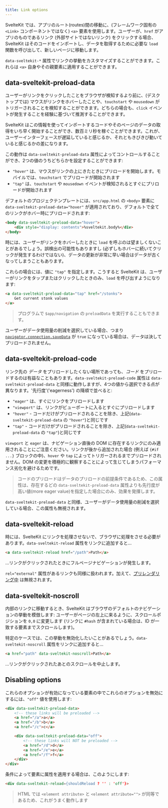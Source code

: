 ```yaml
---
title: Link options
---
```


SvelteKit では、アプリのルート(routes)間の移動に、(フレームワーク固有の `<Link>` コンポーネントではなく) `<a>` 要素を使用します。ユーザーが、`href` がアプリのものであるリンク (外部サイトではないリンク) をクリックする場合、SvelteKit はそのコードをインポートし、データを取得するために必要な `load` 関数を呼び出して、新しいページに移動します。

`data-sveltekit-*` 属性でリンクの挙動をカスタマイズすることができます。これらは `<a>` 自身やその親要素に適用することができます。

## data-sveltekit-preload-data

ユーザーがリンクをクリックしたことをブラウザが検知するより前に、(デスクトップでは) マウスがリンクをホバーしたことや、`touchstart` や `mousedown` がトリガーされることを検知することができます。どちらの場合も、`click` イベントが発生することを経験に基づいて推測することができます。

SvelteKit はこの情報を使ってインポートするコードやそのページのデータの取得をいち早く開始することができ、数百ミリ秒を稼ぐことができます。これが、ユーザーインターフェースが遅延していると感じるか、それともきびきび動いていると感じるかの差になります。

この動作は `data-sveltekit-preload-data` 属性によってコントロールすることができ、2つの値のうちどちらかを設定することができます:

- `"hover"` は、マウスがリンクの上にきたときにプリロードを開始します。モバイルでは、`touchstart` でプリロードが開始されます
- `"tap"` は、`touchstart` や `mousedown` イベントが検知されるとすぐにプリロードが開始されます

デフォルトのプロジェクテンプレートには、`src/app.html` の `<body>` 要素に `data-sveltekit-preload-data="hover"` が適用されており、デフォルトで全てのリンクがホバー時にプリロードされます:

```html
<body data-sveltekit-preload-data="hover">
	<div style="display: contents">%sveltekit.body%</div>
</body>
```

時には、ユーザーがリンクをホバーしたときに `load` を呼ぶのは望ましくないことがあるでしょう。誤検出の可能性もありますし (必ずしもホバーに続いてクリックが発生するわけではない)、データの更新が非常に早い場合はデータが古くなってしまうこともあります。

これらの場合には、値に `"tap"` を指定します。こうすると SvelteKit は、ユーザーがリンクをタップまたはクリックしたときのみ、`load` を呼び出すようになります:

```html
<a data-sveltekit-preload-data="tap" href="/stonks">
	Get current stonk values
</a>
```

> プログラムで `$app/navigation` の `preloadData` を実行することもできます。

ユーザーがデータ使用量の削減を選択している場合、つまり [`navigator.connection.saveData`](https://developer.mozilla.org/ja/docs/Web/API/NetworkInformation/saveData) が `true` になっている場合は、データは決してプリロードされません。

## data-sveltekit-preload-code

リンク先の _データ_ をプリロードしたくない場所であっても、_コード_ をプリロードするのは有益なこともあります。`data-sveltekit-preload-code` 属性は `data-sveltekit-preload-data` と同様に動作しますが、4つの値から選択できる点が異なります。'先行度'('eagerness') の降順で並べると:

- `"eager"` は、すぐにリンクをプリロードします
- `"viewport"` は、リンクがビューポートに入るとすぐにプリロードします
- `"hover"` - コードだけがプリロードされることを除き、上記(`data-sveltekit-preload-data` の `"hover"`)と同じです
- `"tap"` - コードだけがプリロードされることを除き、上記(`data-sveltekit-preload-data` の `"tap"`)と同じです

`viewport` と `eager` は、ナビゲーション直後の DOM に存在するリンクにのみ適用されることにご注意ください。リンクが後から追加された場合 (例えば `{#if ...}` ブロックの中)、`hover` や `tap` によってトリガーされるまでプリロードされません。DOM の変更を積極的に観察することによって生じてしまうパフォーマンス劣化を避けるためです。

> コードのプリロードはデータのプリロードの前提条件であるため、この属性は、存在するどの `data-sveltekit-preload-data` 属性よりも先行度が高い値(more eager value)を指定した場合にのみ、効果を発揮します。

`data-sveltekit-preload-data` と同様、ユーザーがデータ使用量の削減を選択している場合、この属性も無視されます。

## data-sveltekit-reload

時には、SvelteKit にリンクを処理させないで、ブラウザに処理をさせる必要があります。`data-sveltekit-reload` 属性をリンクに追加すると…

```html
<a data-sveltekit-reload href="/path">Path</a>
```

…リンクがクリックされたときにフルページナビゲーションが発生します。

`rel="external"` 属性があるリンクも同様に扱われます。加えて、[プリレンダリング中](page-options#prerender) は無視されます。

## data-sveltekit-noscroll

内部のリンクに移動するとき、SvelteKit はブラウザのデフォルトのナビゲーションの挙動を模倣します: ユーザーがページの左上に来るように、スクロールポジションを `0,0` に変更します (リンクに `#hash` が含まれている場合は、ID が一致する要素までスクロールします)。

特定のケースでは、この挙動を無効化したいことがあるでしょう。`data-sveltekit-noscroll` 属性をリンクに追加すると…

```html
<a href="path" data-sveltekit-noscroll>Path</a>
```

…リンクがクリックされたあとのスクロールを中止します。

## Disabling options

これらのオプションが有効になっている要素の中でこれらのオプションを無効にするには、`"off"` 値を使用します:

```html
<div data-sveltekit-preload-data>
	<!-- these links will be preloaded -->
	<a href="/a">a</a>
	<a href="/b">b</a>
	<a href="/c">c</a>

	<div data-sveltekit-preload-data="off">
		<!-- these links will NOT be preloaded -->
		<a href="/d">d</a>
		<a href="/e">e</a>
		<a href="/f">f</a>
	</div>
</div>
```

条件によって要素に属性を適用する場合は、このようにします:

```html
<div data-sveltekit-reload={shouldReload ? '' : 'off'}>
```

> HTML では `<element attribute>` と `<element attribute="">` が同等であるため、これがうまく動作します
